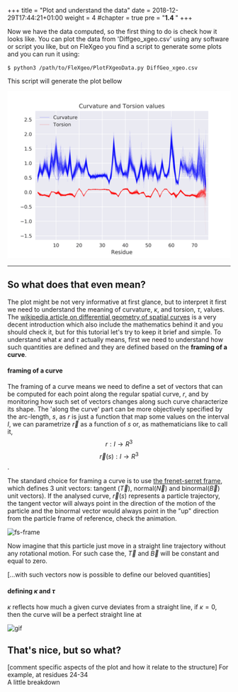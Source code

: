 +++
title = "Plot and understand the data"
date = 2018-12-29T17:44:21+01:00
weight = 4
#chapter = true
pre = "<b>1.4 </b>"
+++

Now we have the data computed, so the first thing to do is check how it looks like. You can plot the data from 'Diffgeo_xgeo.csv' using any software or script you like, but on FleXgeo you find a script to generate some plots and you can run it using:

```{bash}
$ python3 /path/to/FleXgeo/PlotFXgeoData.py DiffGeo_xgeo.csv
```

This script will generate the plot bellow

![plot](./KTrawData.png?width=50pc)

---

## So what does that even mean?

The plot might be not very informative at first glance, but to interpret it first we need to understand the meaning of curvature, $\kappa$, and torsion, $\tau$, values. The [wikipedia article on differential geometry of spatial curves](https://en.wikipedia.org/wiki/Differential_geometry_of_curves) is a very decent introduction which also include the mathematics behind it and you should check it, but for this tutorial let's try to keep it brief and simple. To understand what $\kappa$ and $\tau$ actually means, first we need to understand how such quantities are defined and they are defined based on the **framing of a curve**.

#### framing of a curve

The framing of a curve means we need to define a set of vectors that can be computed for each point along the regular spatial curve, $r$, and by monitoring how such set of vectors changes along such curve characterize its shape. The 'along the curve' part can be more objectively specified by the arc-length, $s$, as $r$ is just a function that map some values on the interval $I$, we can parametrize $\vec{r}$ as a function of $s$ or, as mathematicians like to call it,
$$ r : I \rightarrow R^{3} $$
$$\vec{r}(s) : I \rightarrow R^{3}$$.

The standard choice for framing a curve is to use [the frenet-serret frame](https://en.wikipedia.org/wiki/Frenet%E2%80%93Serret_formulas), which defines 3 unit vectors: tangent ($\vec{T}$), normal($\vec{N}$) and binormal($\vec{B}$) unit vectors). If the analysed curve, $\vec{r}(s)$ represents a particle trajectory, the tangent vector will always point in the direction of the motion of the particle and the binormal vector would always point in the "up" direction from the particle frame of reference, check the animation.

![fs-frame](https://upload.wikimedia.org/wikipedia/commons/1/14/Frenet-Serret-frame_along_Vivani-curve.gif)


Now imagine that this particle just move in a straight line trajectory without any rotational motion. For such case the, $\vec{T}$ and $\vec{B}$ will be constant and equal to zero.



[...with such vectors now is possible to define our beloved quantities]

#### defining $\kappa$ and $\tau$

$\kappa$ reflects how much a given curve deviates from a straight line, if $\kappa = 0$, then the curve will be a perfect straight line at  

![gif](https://upload.wikimedia.org/wikipedia/commons/6/68/Torus-Knot_uebereinander_animated.gif)

## That's nice, but so what?

[comment specific aspects of the plot and how it relate to the structure]
For example, at residues 24-34  
A little breakdown
